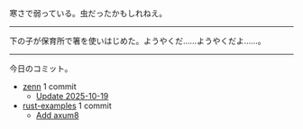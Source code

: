 寒さで弱っている。虫だったかもしれねえ。

---

下の子が保育所で箸を使いはじめた。ようやくだ……ようやくだよ……。

---

今日のコミット。

- [zenn](https://github.com/bouzuya/zenn) 1 commit
  - [Update 2025-10-19](https://github.com/bouzuya/zenn/commit/8d0422813ada167c8db0d67f7d538fb1f3ec55e0)
- [rust-examples](https://github.com/bouzuya/rust-examples) 1 commit
  - [Add axum8](https://github.com/bouzuya/rust-examples/commit/097e4444669f425712f1693536ce474289800001)

